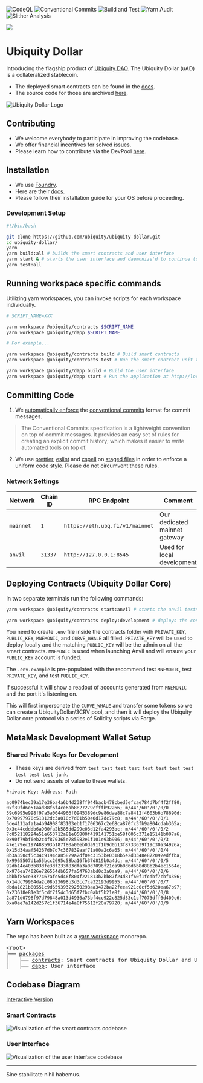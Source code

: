 ![CodeQL](https://github.com/ubiquity/ubiquity-dollar/actions/workflows/codeql-analysis.yml/badge.svg?branch=development)
![Conventional Commits](https://github.com/ubiquity/ubiquity-dollar/actions/workflows/conventional-commits.yml/badge.svg?branch=development)
![Build and Test](https://github.com/ubiquity/ubiquity-dollar/actions/workflows/build-and-test.yml/badge.svg?branch=development)
![Yarn Audit](https://github.com/ubiquity/ubiquity-dollar/actions/workflows/yarn-audit.yml/badge.svg?branch=development)
![Slither Analysis](https://github.com/ubiquity/ubiquity-dollar/actions/workflows/slither-analysis.yml/badge.svg?branch=development)

![](https://byob.yarr.is/FibrinLab/ubiquity-dollar/coverage)

# Ubiquity Dollar
Introducing the flagship product of [Ubiquity DAO](https://ubq.fi/). The Ubiquity Dollar (uAD) is a collateralized stablecoin.
- The deployed smart contracts can be found in the [docs](https://dao.ubq.fi/smart-contracts).
- The source code for those are archived [here](https://github.com/ubiquity/uad-contracts).

![Ubiquity Dollar Logo](https://user-images.githubusercontent.com/4975670/153777249-527395c0-0c52-4731-8b0a-77b7885fafda.png)
## Contributing
- We welcome everybody to participate in improving the codebase.
- We offer financial incentives for solved issues.
- Please learn how to contribute via the DevPool [here](https://dao.ubq.fi/devpool).
## Installation
- We use [Foundry](https://github.com/foundry-rs/foundry).
- Here are their [docs](https://book.getfoundry.sh/).
- Please follow their installation guide for your OS before proceeding.

### Development Setup
```sh
#!/bin/bash

git clone https://github.com/ubiquity/ubiquity-dollar.git
cd ubiquity-dollar/
yarn
yarn build:all # builds the smart contracts and user interface
yarn start & # starts the user interface and daemonize'd to continue to run tests in the background
yarn test:all
```
## Running workspace specific commands
Utilizing yarn workspaces, you can invoke scripts for each workspace individually.
```sh
# SCRIPT_NAME=XXX

yarn workspace @ubiquity/contracts $SCRIPT_NAME
yarn workspace @ubiquity/dapp $SCRIPT_NAME

# For example...

yarn workspace @ubiquity/contracts build # Build smart contracts
yarn workspace @ubiquity/contracts test # Run the smart contract unit tests

yarn workspace @ubiquity/dapp build # Build the user interface
yarn workspace @ubiquity/dapp start # Run the application at http://localhost:3000

```
## Committing Code

1. We [automatically enforce](https://github.com/conventional-changelog/commitlint) the [conventional commits](https://www.conventionalcommits.org/en/v1.0.0/) format for commit messages.

> The Conventional Commits specification is a lightweight convention on top of commit messages. It provides an easy set of rules for creating an explicit commit history; which makes it easier to write automated tools on top of.

2. We use [prettier](https://github.com/prettier/prettier), [eslint](https://github.com/eslint/eslint) and [cspell](https://github.com/streetsidesoftware/cspell) on [staged files](https://github.com/okonet/lint-staged) in order to enforce a uniform code style. Please do not circumvent these rules.


### Network Settings
| Network | Chain ID | RPC Endpoint                  | Comment |
|---------|----------|-------------------------------|---------|
| `mainnet` | `1`        | `https://eth.ubq.fi/v1/mainnet` | Our dedicated mainnet gateway     |
| `anvil`   | `31337`    | `http://127.0.0.1:8545`         | Used for local development     |

## Deploying Contracts (Ubiquity Dollar Core)

In two separate terminals run the following commands:

```sh
yarn workspace @ubiquity/contracts start:anvil # starts the anvil testnet
```

```sh
yarn workspace @ubiquity/contracts deploy:development # deploys the contracts to the anvil testnet
```

You need to create `.env` file inside the contracts folder with `PRIVATE_KEY`, `PUBLIC_KEY`, `MNEMONIC`, and `CURVE_WHALE` all filled. `PRIVATE_KEY` will be used to deploy locally and the matching `PUBLIC_KEY` will be the admin on all the smart contracts. `MNEMONIC` is used when launching Anvil and will ensure your `PUBLIC_KEY` account is funded.

The `.env.example` is pre-populated with the recommend test `MNEMONIC`, test `PRIVATE_KEY`, and test `PUBLIC_KEY`.

If successful it will show a readout of accounts generated from `MNEMONIC` and the port it's listening on.

This will first impersonate the `CURVE_WHALE` and transfer some tokens so we can create a UbiquityDollar/3CRV pool, and then it will deploy the Ubiquity Dollar core protocol via a series of Solidity scripts via Forge.

## MetaMask Development Wallet Setup
### Shared Private Keys for Development

- These keys are derived from `test test test test test test test test test test test junk`.
- Do not send assets of value to these wallets.

```
Private Key; Address; Path
```

```
ac0974bec39a17e36ba4a6b4d238ff944bacb478cbed5efcae784d7bf4f2ff80; 0xf39fd6e51aad88f6f4ce6ab8827279cfffb92266; m/44'/60'/0'/0/0
59c6995e998f97a5a0044966f0945389dc9e86dae88c7a8412f4603b6b78690d; 0x70997970c51812dc3a010c7d01b50e0d17dc79c8; m/44'/60'/0'/0/1
5de4111afa1a4b94908f83103eb1f1706367c2e68ca870fc3fb9a804cdab365a; 0x3c44cdddb6a900fa2b585dd299e03d12fa4293bc; m/44'/60'/0'/0/2
7c852118294e51e653712a81e05800f419141751be58f605c371e15141b007a6; 0x90f79bf6eb2c4f870365e785982e1f101e93b906; m/44'/60'/0'/0/3
47e179ec197488593b187f80a00eb0da91f1b9d0b13f8733639f19c30a34926a; 0x15d34aaf54267db7d7c367839aaf71a00a2c6a65; m/44'/60'/0'/0/4
8b3a350cf5c34c9194ca85829a2df0ec3153be0318b5e2d3348e872092edffba; 0x9965507d1a55bcc2695c58ba16fb37d819b0a4dc; m/44'/60'/0'/0/5
92db14e403b83dfe3df233f83dfa3a0d7096f21ca9b0d6d6b8d88b2b4ec1564e; 0x976ea74026e726554db657fa54763abd0c3a0aa9; m/44'/60'/0'/0/6
4bbbf85ce3377467afe5d46f804f221813b2bb87f24d81f60f1fcdbf7cbf4356; 0x14dc79964da2c08b23698b3d3cc7ca32193d9955; m/44'/60'/0'/0/7
dbda1821b80551c9d65939329250298aa3472ba22feea921c0cf5d620ea67b97; 0x23618e81e3f5cdf7f54c3d65f7fbc0abf5b21e8f; m/44'/60'/0'/0/8
2a871d0798f97d79848a013d4936a73bf4cc922c825d33c1cf7073dff6d409c6; 0xa0ee7a142d267c1f36714e4a8f75612f20a79720; m/44'/60'/0'/0/9
```

## Yarn Workspaces

The repo has been built as a [yarn workspace](https://yarnpkg.com/features/workspaces) monorepo.

<pre>
&lt;root&gt;
├── <a href="https://github.com/ubiquity/ubiquity-dollar/tree/development/packages">packages</a>
│   ├── <a href="https://github.com/ubiquity/ubiquity-dollar/tree/development/packages/contracts">contracts</a>: Smart contracts for Ubiquity Dollar and UbiquiStick
│   ├── <a href="https://github.com/ubiquity/ubiquity-dollar/tree/development/packages/dapp">dapp</a>: User interface
</pre>

## Codebase Diagram

[Interactive Version](https://mango-dune-07a8b7110.1.azurestaticapps.net/?repo=ubiquity%2Fubiquity-dollar)

### Smart Contracts

![Visualization of the smart contracts codebase](./utils/diagram-contracts.svg)

### User Interface

![Visualization of the user interface codebase](./utils/diagram-ui.svg)

---

Sine stabilitate nihil habemus.
